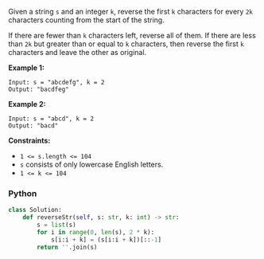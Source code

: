 Given a string  `s`  and an integer  `k`, reverse the first  `k`  characters for every  `2k`  characters counting from the start of the string.

If there are fewer than  `k`  characters left, reverse all of them. If there are less than  `2k`  but greater than or equal to  `k`  characters, then reverse the first  `k`  characters and leave the other as original.

**Example 1:**
```
Input: s = "abcdefg", k = 2
Output: "bacdfeg"
```

**Example 2:**
```
Input: s = "abcd", k = 2
Output: "bacd"
```

**Constraints:**

-   `1 <= s.length <= 104`
-   `s`  consists of only lowercase English letters.
-   `1 <= k <= 104`


### Python
```python
class Solution:
    def reverseStr(self, s: str, k: int) -> str:
        s = list(s)
        for i in range(0, len(s), 2 * k):
            s[i:i + k] = (s[i:i + k])[::-1]
        return ''.join(s)
```